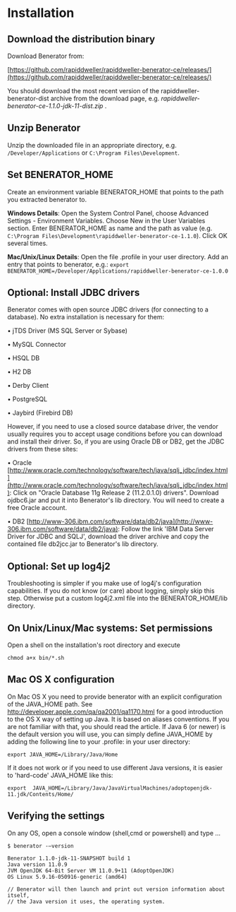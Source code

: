 # Installation

## Download the distribution binary

Download Benerator from: 

[https://github.com/rapiddweller/rapiddweller-benerator-ce/releases/](https://github.com/rapiddweller/rapiddweller-benerator-ce/releases/)


You should download the most recent version of the rapiddweller-benerator-dist archive from the download page, e.g.
_rapiddweller-benerator-ce-1.1.0-jdk-11-dist.zip_ .

## Unzip Benerator

Unzip the downloaded file in an appropriate directory, e.g. `/Developer/Applications` or `C:\Program Files\Development`.

## Set BENERATOR_HOME

Create an environment variable BENERATOR_HOME that points to the path you extracted benerator to.

**Windows Details**: Open the System Control Panel, choose Advanced Settings - Environment Variables. Choose New in the User Variables section. Enter
BENERATOR_HOME as name and the path as value (e.g. `C:\Program Files\Development\rapiddweller-benerator-ce-1.1.0`). Click OK several times.

**Mac/Unix/Linux Details**: Open the file .profile in your user directory. Add an entry that points to benerator, e.g.:
`export BENERATOR_HOME=/Developer/Applications/rapiddweller-benerator-ce-1.0.0`

## Optional: Install JDBC drivers

Benerator comes with open source JDBC drivers (for connecting to a database). No extra installation is necessary for them:

• jTDS Driver (MS SQL Server or Sybase)

• MySQL Connector

• HSQL DB

• H2 DB

• Derby Client

• PostgreSQL

• Jaybird (Firebird DB)

However, if you need to use a closed source database driver, the vendor usually requires you to accept usage conditions before you can download and
install their driver. So, if you are using Oracle DB or DB2, get the JDBC drivers from these sites:

• Oracle [http://www.oracle.com/technology/software/tech/java/sqlj_jdbc/index.html](http://www.oracle.com/technology/software/tech/java/sqlj_jdbc/index.html): Click on "Oracle Database 11g Release 2 (11.2.0.1.0) drivers".
Download ojdbc6.jar and put it into Benerator's lib directory. You will need to create a free Oracle account.

• DB2 [http://www-306.ibm.com/software/data/db2/java](http://www-306.ibm.com/software/data/db2/java): Follow the link 'IBM Data Server Driver for JDBC and SQLJ', download the driver archive and
copy the contained file db2jcc.jar to Benerator's lib directory.

## Optional: Set up log4j2

Troubleshooting is simpler if you make use of log4j's configuration capabilities. If you do not know (or care) about logging, simply skip this step.
Otherwise put a custom log4j2.xml file into the BENERATOR_HOME/lib directory.

## On Unix/Linux/Mac systems: Set permissions

Open a shell on the installation's root directory and execute

```shell
chmod a+x bin/*.sh
```

## Mac OS X configuration

On Mac OS X you need to provide benerator with an explicit configuration of the JAVA_HOME path. See http://developer.apple.com/qa/qa2001/qa1170.html
for a good introduction to the OS X way of setting up Java. It is based on aliases conventions. If you are not familiar with that, you should read the
article. If Java 6 (or newer) is the default version you will use, you can simply define JAVA_HOME by adding the following line to your .profile: in
your user directory:

```shell
export JAVA_HOME=/Library/Java/Home
```

If it does not work or if you need to use different Java versions, it is easier to 'hard-code' JAVA_HOME like this:

```shell
export  JAVA_HOME=/Library/Java/JavaVirtualMachines/adoptopenjdk-11.jdk/Contents/Home/ 
```

## Verifying the settings

On any OS, open a console window (shell,cmd or powershell) and type ...

<div class="termy">

```shell
$ benerator -–version

Benerator 1.1.0-jdk-11-SNAPSHOT build 1
Java version 11.0.9
JVM OpenJDK 64-Bit Server VM 11.0.9+11 (AdoptOpenJDK)
OS Linux 5.9.16-050916-generic (amd64)

// Benerator will then launch and print out version information about itself, 
// the Java version it uses, the operating system.
```

</div>


